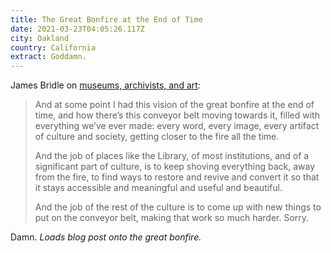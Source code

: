 ```yaml
---
title: The Great Bonfire at the End of Time
date: 2021-03-23T04:05:26.117Z
city: Oakland
country: California
extract: Goddamn.
---
```

James Bridle on [museums, archivists, and art](http://booktwo.org/notebook/the-great-bonfire-at-the-end-of-time/):

> And at some point I had this vision of the great bonfire at the end of time, and how there’s this conveyor belt moving towards it, filled with everything we’ve ever made: every word, every image, every artifact of culture and society, getting closer to the fire all the time.
> 
> And the job of places like the Library, of most institutions, and of a significant part of culture, is to keep shoving everything back, away from the fire, to find ways to restore and revive and convert it so that it stays accessible and meaningful and useful and beautiful.
> 
> And the job of the rest of the culture is to come up with new things to put on the conveyor belt, making that work so much harder. Sorry.

Damn. _Loads blog post onto the great bonfire._
